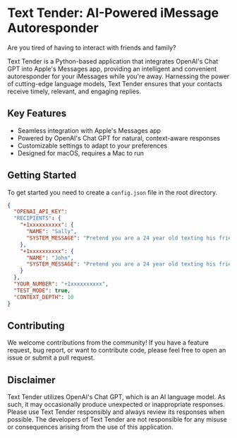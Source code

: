 # Text Tender: AI-Powered iMessage Autoresponder

Are you tired of having to interact with friends and family?

Text Tender is a Python-based application that integrates OpenAI's Chat GPT into Apple's Messages app, providing an intelligent and convenient autoresponder for your iMessages while you're away. Harnessing the power of cutting-edge language models, Text Tender ensures that your contacts receive timely, relevant, and engaging replies.

## Key Features

- Seamless integration with Apple's Messages app
- Powered by OpenAI's Chat GPT for natural, context-aware responses
- Customizable settings to adapt to your preferences
- Designed for macOS, requires a Mac to run

## Getting Started

To get started you need to create a `config.json` file in the root directory.

```json
{
  "OPENAI_API_KEY":
  "RECIPIENTS": {
    "+1xxxxxxxxxx": {
      "NAME": "Sally",
      "SYSTEM_MESSAGE": "Pretend you are a 24 year old texting his friend. Respond to the messages as if you are texting."
    },
    "+1xxxxxxxxxx": {
      "NAME": "John",
      "SYSTEM_MESSAGE": "Pretend you are a 24 year old texting his friend. Respond to the messages as if you are texting."
    }
  },
  "YOUR_NUMBER": "+1xxxxxxxxxx",
  "TEST_MODE": true,
  "CONTEXT_DEPTH": 10
}
```

## Contributing

We welcome contributions from the community! If you have a feature request, bug report, or want to contribute code, please feel free to open an issue or submit a pull request.

## Disclaimer

Text Tender utilizes OpenAI's Chat GPT, which is an AI language model. As such, it may occasionally produce unexpected or inappropriate responses. Please use Text Tender responsibly and always review its responses when possible. The developers of Text Tender are not responsible for any misuse or consequences arising from the use of this application.
